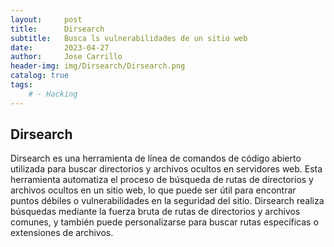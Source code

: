 ```yaml
---
layout:     post
title:      Dirsearch
subtitle:   Busca ls vulnerabilidades de un sitio web
date:       2023-04-27
author:     Jose Carrillo
header-img: img/Dirsearch/Dirsearch.png
catalog: true
tags:
    # - Hacking
---
```



## Dirsearch

Dirsearch es una herramienta de línea de comandos de código abierto utilizada para buscar directorios y archivos ocultos en servidores web. Esta herramienta automatiza el proceso de búsqueda de rutas de directorios y archivos ocultos en un sitio web, lo que puede ser útil para encontrar puntos débiles o vulnerabilidades en la seguridad del sitio. Dirsearch realiza búsquedas mediante la fuerza bruta de rutas de directorios y archivos comunes, y también puede personalizarse para buscar rutas específicas o extensiones de archivos.

